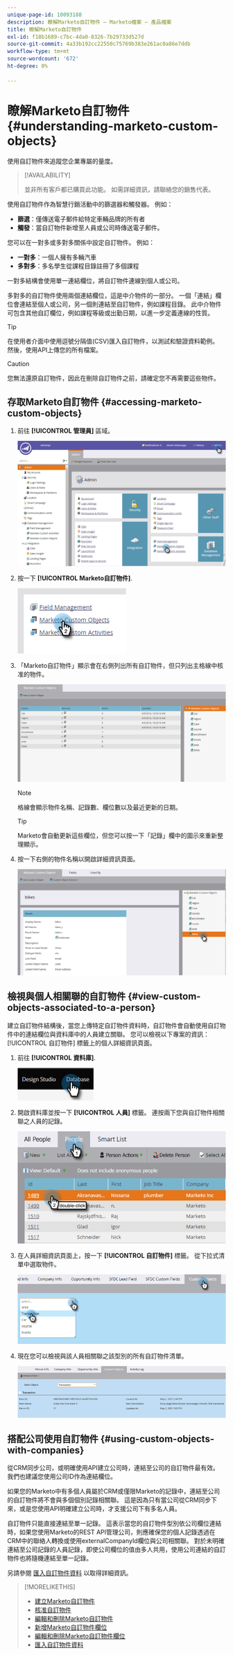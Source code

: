 ```yaml
---
unique-page-id: 10093188
description: 瞭解Marketo自訂物件 — Marketo檔案 — 產品檔案
title: 瞭解Marketo自訂物件
exl-id: f18b1689-c7bc-4da0-8326-7b29733d527d
source-git-commit: 4a33b192cc22550c75769b383e261ac0a86e7ddb
workflow-type: tm+mt
source-wordcount: '672'
ht-degree: 0%

---
```


# 瞭解Marketo自訂物件 {#understanding-marketo-custom-objects}

使用自訂物件來追蹤您企業專屬的量度。

>[!AVAILABILITY]
>
>並非所有客戶都已購買此功能。 如需詳細資訊，請聯絡您的銷售代表。

使用自訂物件作為智慧行銷活動中的篩選器和觸發器。 例如：

* **篩選**：僅傳送電子郵件給特定車輛品牌的所有者
* **觸發**：當自訂物件新增至人員或公司時傳送電子郵件。

您可以在一對多或多對多關係中設定自訂物件。 例如：

* **一對多**：一個人擁有多輛汽車
* **多對多**：多名學生從課程目錄註冊了多個課程

一對多結構會使用單一連結欄位，將自訂物件連線到個人或公司。

多對多的自訂物件使用兩個連結欄位，這是中介物件的一部分。 一個「連結」欄位會連結至個人或公司，另一個則連結至自訂物件，例如課程目錄。 此中介物件可包含其他自訂欄位，例如課程等級或出勤日期，以進一步定義連線的性質。

>[!TIP]
>
>在使用者介面中使用逗號分隔值(CSV)匯入自訂物件，以測試和驗證資料範例。 然後，使用API上傳您的所有檔案。

>[!CAUTION]
>
>您無法還原自訂物件，因此在刪除自訂物件之前，請確定您不再需要這些物件。

## 存取Marketo自訂物件 {#accessing-marketo-custom-objects}

1. 前往 **[!UICONTROL 管理員]** 區域。

   ![](assets/understanding-marketo-custom-objects-1.png)

1. 按一下 **[!UICONTROL Marketo自訂物件]**.

   ![](assets/understanding-marketo-custom-objects-2.png)

1. 「Marketo自訂物件」顯示會在右側列出所有自訂物件，但只列出主格線中核准的物件。

   ![](assets/understanding-marketo-custom-objects-3.png)

   >[!NOTE]
   >
   >格線會顯示物件名稱、記錄數、欄位數以及最近更新的日期。

   >[!TIP]
   >
   >Marketo會自動更新這些欄位，但您可以按一下「記錄」欄中的圖示來重新整理顯示。

1. 按一下右側的物件名稱以開啟詳細資訊頁面。

   ![](assets/understanding-marketo-custom-objects-4.png)

## 檢視與個人相關聯的自訂物件 {#view-custom-objects-associated-to-a-person}

建立自訂物件結構後，當您上傳特定自訂物件資料時，自訂物件會自動使用自訂物件中的連結欄位與資料庫中的人員建立關聯。 您可以檢視以下專案的資訊： [!UICONTROL 自訂物件] 標籤上的個人詳細資訊頁面。

1. 前往 **[!UICONTROL 資料庫]**.

   ![](assets/understanding-marketo-custom-objects-5.png)

1. 開啟資料庫並按一下 **[!UICONTROL 人員]** 標籤。 連按兩下您與自訂物件相關聯之人員的記錄。

   ![](assets/understanding-marketo-custom-objects-6.png)

1. 在人員詳細資訊頁面上，按一下 **[!UICONTROL 自訂物件]** 標籤。 從下拉式清單中選取物件。

   ![](assets/understanding-marketo-custom-objects-7.png)

1. 現在您可以檢視與該人員相關聯之該型別的所有自訂物件清單。

   ![](assets/understanding-marketo-custom-objects-8.png)

## 搭配公司使用自訂物件 {#using-custom-objects-with-companies}

從CRM同步公司，或明確使用API建立公司時，連結至公司的自訂物件最有效。 我們也建議您使用公司ID作為連結欄位。

如果您的Marketo中有多個人員屬於CRM或僅限Marketo的記錄中，連結至公司的自訂物件將不會與多個個別記錄相關聯。 這是因為只有當公司從CRM同步下來，或是您使用API明確建立公司時，才支援公司下有多名人員。

自訂物件只能直接連結至單一記錄。 這表示當您的自訂物件型別依公司欄位連結時，如果您使用Marketo的REST API管理公司，則應確保您的個人記錄透過在CRM中的聯絡人轉換或使用externalCompanyId欄位與公司相關聯。 對於未明確連結至公司記錄的人員記錄，即使公司欄位的值由多人共用，使用公司連結的自訂物件也將隨機連結至單一記錄。

另請參閱 [匯入自訂物件資料](/help/marketo/product-docs/administration/marketo-custom-objects/import-custom-object-data.md) 以取得詳細資訊。

>[!MORELIKETHIS]
>
>* [建立Marketo自訂物件](/help/marketo/product-docs/administration/marketo-custom-objects/create-marketo-custom-objects.md)
>* [核准自訂物件](/help/marketo/product-docs/administration/marketo-custom-objects/approve-a-custom-object.md)
>* [編輯和刪除Marketo自訂物件](/help/marketo/product-docs/administration/marketo-custom-objects/edit-and-delete-a-marketo-custom-object.md)
>* [新增Marketo自訂物件欄位](/help/marketo/product-docs/administration/marketo-custom-objects/add-marketo-custom-object-fields.md)
>* [編輯和刪除Marketo自訂物件欄位](/help/marketo/product-docs/administration/marketo-custom-objects/edit-and-delete-marketo-custom-object-fields.md)
>* [匯入自訂物件資料](/help/marketo/product-docs/administration/marketo-custom-objects/import-custom-object-data.md)


